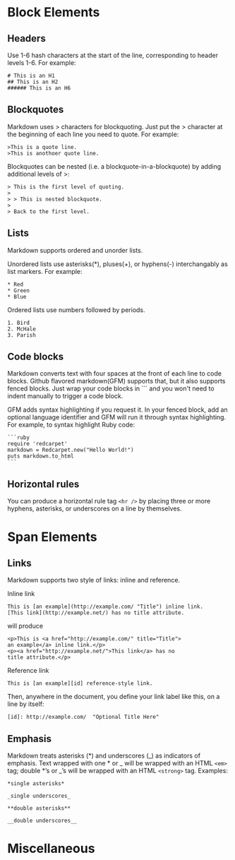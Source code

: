 # Block Elements

## Headers
Use 1-6 hash characters at the start of the line, corresponding to header levels 1-6. For example:

    # This is an H1
    ## This is an H2
    ###### This is an H6

## Blockquotes
Markdown uses > characters for blockquoting. Just put the > character at the beginning of each line you need to quote. For example:

    >This is a quote line.
    >This is anothoer quote line.

Blockquotes can be nested (i.e. a blockquote-in-a-blockquote) by adding additional levels of >:

    > This is the first level of quoting.
    >
    > > This is nested blockquote.
    >
    > Back to the first level.

## Lists
Markdown supports ordered and unorder lists.

Unordered lists use asterisks(*), pluses(+), or hyphens(-) interchangably as list markers. For example:

    * Red
    * Green
    * Blue

Ordered lists use numbers followed by periods.

    1. Bird
    2. McHale
    3. Parish

## Code blocks
Markdown converts text with four spaces at the front of each line to code blocks. Github flavored markdown(GFM) supports that, but it also supports fenced blocks. Just wrap your code blocks in ``` and you won't need to indent manually to trigger a code block.

GFM adds syntax highlighting if you request it. In your fenced block, add an optional language identifier and GFM will run it through syntax highlighting. For example, to syntax highlight Ruby code:

    ```ruby
    require 'redcarpet'
    markdown = Redcarpet.new("Hello World!")
    puts markdown.to_html
    ```
## Horizontal rules
You can produce a horizontal rule tag `<hr />` by placing three or more hyphens, asterisks, or underscores on a line by themselves. 


# Span Elements

## Links
Markdown supports two style of links: inline and reference.

Inline link

    This is [an example](http://example.com/ "Title") inline link.
    [This link](http://example.net/) has no title attribute.

will produce

    <p>This is <a href="http://example.com/" title="Title">
    an example</a> inline link.</p>
    <p><a href="http://example.net/">This link</a> has no
    title attribute.</p>

Reference link

    This is [an example][id] reference-style link.

Then, anywhere in the document, you define your link label like this, on a line by itself:

    [id]: http://example.com/  "Optional Title Here"

## Emphasis
Markdown treats asterisks (*) and underscores (_) as indicators of emphasis. Text wrapped with one * or _ will be wrapped with an HTML `<em>` tag; double *’s or _’s will be wrapped with an HTML `<strong>` tag. Examples:

    *single asterisks*

    _single underscores_

    **double asterisks**

    __double underscores__

# Miscellaneous
